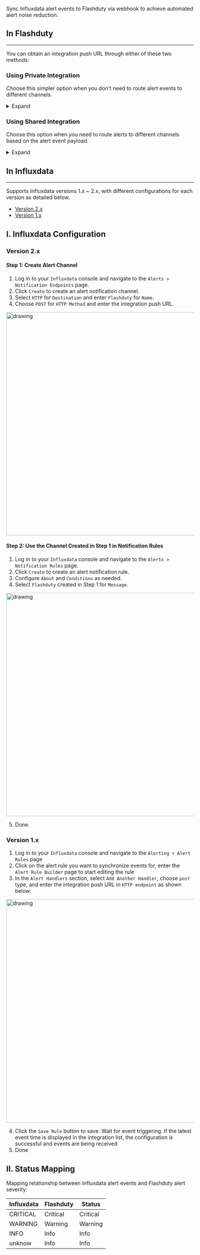 Sync Influxdata alert events to Flashduty via webhook to achieve automated alert noise reduction.

<div class="hide">

## In Flashduty
---
You can obtain an integration push URL through either of these two methods:

### Using Private Integration

Choose this simpler option when you don't need to route alert events to different channels.

<details>
  <summary>Expand</summary>
  
  1. Go to the Flashduty console, select **Channel**, and enter a channel's details page
  2. Select the **Integrations** tab, click **Add Integration** to enter the integration page
  3. Choose **Influxdata** integration, click **Save** to generate a card
  4. Click the generated card to view the **push URL**, copy it for later use, and you're done
  
</details>

### Using Shared Integration

Choose this option when you need to route alerts to different channels based on the alert event payload.

<details>
  <summary>Expand</summary>
  
  1. Go to the Flashduty console, select **Integration Center=>Alert Events** to enter the integration selection page
  2. Select **Influxdata** integration:
        - **Integration Name**: Define a name for this integration
  3. Configure the default route and select the corresponding channel (after the integration is created, you can go to `Route` to configure more routing rules)
  4. Click **Save** and copy the newly generated **push URL** for later use
  5. Done
    
</details>
</div>

## In Influxdata
---
Supports Influxdata versions 1.x ~ 2.x, with different configurations for each version as detailed below.

- [Version 2.x](#v2)
- [Version 1.x](#v1)

## I. Influxdata Configuration

<span id="v2"></span>

### Version 2.x
#### Step 1: Create Alert Channel
1. Log in to your `Influxdata` console and navigate to the `Alerts > Notification Endpoints` page.
2. Click `Create` to create an alert notification channel.
3. Select `HTTP` for `Destination` and enter `Flashduty` for `Name`.
4. Choose `POST` for `HTTP Method` and enter the integration push URL.

<img alt="drawing" width="600" src="https://download.flashcat.cloud/flashduty/doc/influxdb-1.png" />

#### Step 2: Use the Channel Created in Step 1 in Notification Rules
1. Log in to your `Influxdata` console and navigate to the `Alerts > Notification Rules` page.
2. Click `Create` to create an alert notification rule.
3. Configure `About` and `Conditions` as needed.
4. Select `Flashduty` created in Step 1 for `Message`.

<img alt="drawing" width="600" src="https://download.flashcat.cloud/flashduty/doc/influxdb-2.png" />

5. Done.

<span id="v1"></span>

### Version 1.x
<div class="md-block">

1. Log in to your `Influxdata` console and navigate to the `Alerting > Alert Rules` page
2. Click on the alert rule you want to synchronize events for, enter the `Alert Rule Builder` page to start editing the rule
3. In the `Alert Handlers` section, select `Add Another Handler`, choose `post` type, and enter the integration push URL in `HTTP endpoint` as shown below:

<img alt="drawing" width="600" src="https://download.flashcat.cloud/influxdb-alert-rule.png" />

4. Click the `Save Rule` button to save. Wait for event triggering. If the latest event time is displayed in the integration list, the configuration is successful and events are being received
5. Done

## II. Status Mapping

<div class="md-block">
  
Mapping relationship between Influxdata alert events and Flashduty alert severity:

| Influxdata | Flashduty | Status |
| ---------- | -------------- | ------ |
| CRITICAL   | Critical       | Critical |
| WARNING    | Warning        | Warning |
| INFO       | Info           | Info |
| unknow     | Info           | Info |

</div>
